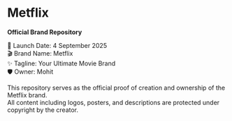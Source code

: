 # Metflix  
**Official Brand Repository**  

📌 Launch Date: 4 September 2025  
🎬 Brand Name: Metflix  
✨ Tagline: Your Ultimate Movie Brand  
🛡️ Owner: Mohit  

This repository serves as the official proof of creation and ownership of the Metflix brand.  
All content including logos, posters, and descriptions are protected under copyright by the creator.

